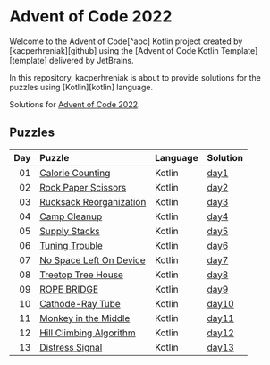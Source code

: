 # Advent of Code 2022

Welcome to the Advent of Code[^aoc] Kotlin project created by [kacperhreniak][github] using the [Advent of Code Kotlin Template][template] delivered by JetBrains.

In this repository, kacperhreniak is about to provide solutions for the puzzles using [Kotlin][kotlin] language.

Solutions for [Advent of Code 2022](https://adventofcode.com/2022).

## Puzzles

| Day | Puzzle | Language | Solution |
| --: | :----- | :------- | :------- |
| 01 | [Calorie Counting](https://adventofcode.com/2022/day/1) | Kotlin | [day1](src/day1) |
| 02 | [Rock Paper Scissors](https://adventofcode.com/2022/day/2) | Kotlin | [day2](src/day2) |
| 03 | [Rucksack Reorganization](https://adventofcode.com/2022/day/3) | Kotlin | [day3](src/day3) |
| 04 | [Camp Cleanup](https://adventofcode.com/2022/day/4) | Kotlin | [day4](src/day4) |
| 05 | [Supply Stacks](https://adventofcode.com/2022/day/5) | Kotlin | [day5](src/day5) |
| 06 | [Tuning Trouble](https://adventofcode.com/2022/day/6) | Kotlin | [day6](src/day6) |
| 07 | [No Space Left On Device](https://adventofcode.com/2022/day/7) | Kotlin | [day7](src/day7) |
| 08 | [Treetop Tree House](https://adventofcode.com/2022/day/8) | Kotlin | [day8](src/day8) |
| 09 | [ROPE BRIDGE](https://adventofcode.com/2022/day/9) | Kotlin | [day9](src/day9) |
| 10 | [Cathode-Ray Tube](https://adventofcode.com/2022/day/10) | Kotlin | [day10](src/day10) |
| 11 | [Monkey in the Middle](https://adventofcode.com/2022/day/11) | Kotlin | [day11](src/day11) |
| 12 | [Hill Climbing Algorithm](https://adventofcode.com/2022/day/12) | Kotlin | [day12](src/day12) |
| 13 | [Distress Signal](https://adventofcode.com/2022/day/13) | Kotlin | [day13](src/day13) |
